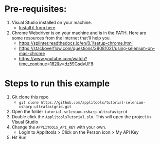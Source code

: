 # Pre-requisites:

1. Visual Studio installed on your machine.
   * [Install it from here](https://visualstudio.microsoft.com/downloads/)
2. Chrome Webdriver is on your machine and is in the PATH. Here are some resources from the internet that'll help you.
   * https://splinter.readthedocs.io/en/0.1/setup-chrome.html
   * https://stackoverflow.com/questions/38081021/using-selenium-on-mac-chrome
   * https://www.youtube.com/watch?time_continue=182&v=dz59GsdvUF8

# Steps to run this example

1. Git clone this repo
    * `git clone https://github.com/applitools/tutorial-selenium-csharp-ultrafastgrid.git`
2. Open the folder `tutorial-selenium-csharp-ultrafastgrid`
3. Double click the `ApplitoolsTutorial.sln`. This will open the project in Visual Studio
3. Change the `APPLITOOLS_API_KEY` with your own.
    * Login to Applitools > Click on the Person icon > My API Key
4. Hit Run
